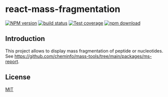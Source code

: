 # react-mass-fragmentation

[![NPM version][npm-image]][npm-url]
[![build status][ci-image]][ci-url]
[![Test coverage][codecov-image]][codecov-url]
[![npm download][download-image]][download-url]

## Introduction

This project allows to display mass fragmentation of peptide or nucleotides.
See https://github.com/cheminfo/mass-tools/tree/main/packages/ms-report.

## License

[MIT](./LICENSE)

[npm-image]: https://img.shields.io/npm/v/react-mass-fragmentation.svg
[npm-url]: https://www.npmjs.com/package/react-mass-fragmentation
[ci-image]: https://github.com/cheminfo/react-mass-fragmentation/workflows/Node.js%20CI/badge.svg?branch=main
[ci-url]: https://github.com/cheminfo/react-mass-fragmentation/actions?query=workflow%3A%22Node.js+CI%22
[codecov-image]: https://img.shields.io/codecov/c/github/cheminfo/react-mass-fragmentation.svg
[codecov-url]: https://codecov.io/gh/cheminfo/react-mass-fragmentation
[download-image]: https://img.shields.io/npm/dm/react-mass-fragmentation.svg
[download-url]: https://www.npmjs.com/package/react-mass-fragmentation
